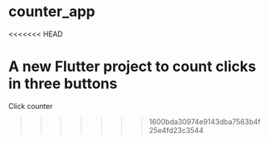 # counter_app
<<<<<<< HEAD

A new Flutter project to count clicks in three buttons
=======
Click counter
>>>>>>> 1600bda30974e9143dba7563b4f25e4fd23c3544
